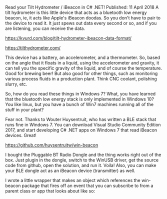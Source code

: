 Read your Tilt Hydrometer / iBeacon in C# .NET!
 Published: 11 April 2018
A tilt hydrometer is this little device that acts as a bluetooth low energy beacon, ie, it acts like Apple's iBeacon doodas. So you don't have to pair to the device to read it. It just spews out data every second or so, and if you are listening, you can receive the data. 

 

https://kvurd.com/blog/tilt-hydrometer-ibeacon-data-format/

https://tilthydrometer.com/

 

This device has a battery, an accelerometer, and a thermometer. So, based on the angle that it floats in a liquid, using the accelerometer and gravity, it can tell you the specific gravity of the liquid, and of course the temperature. Good for brewing beer! But also good for other things, such as monitoring various process fluids in a production plant. Think CNC coolant, polishing slurry, etc. 

So, how do you read these things in Windows 7? What, you have learned that the bluetooth low energy stack is only implemented in Windows 10? You like linux, but you have a bunch of Win7 machines running all of the stuff in your plant?

Fear not. Thanks to Wouter Huysentruit, who has written a BLE stack that runs fine in Windows 7. You can download Visual Studio Community Edition 2017, and start developing C# .NET apps on Windows 7 that read iBeacon devices. Great!

 

https://github.com/huysentruitw/win-beacon

 

I bought the Pluggable BT Radio Dongle and the thing works right out of the box. Just plugin in the dongle, switch to the WinUSB driver, get the source code from github, open the solution, and run it. Voila! Also, you can make your BLE dongle act as an iBeacon device (transmitter) as well. 

I wrote a little wrapper that makes an object which references the win-beacon package that fires off an event that you can subscribe to from a parent class or app that looks about like so:
